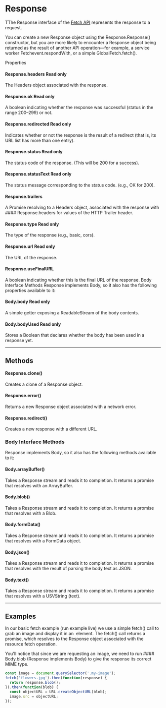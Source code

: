 # Response
TThe Response interface of the [Fetch API](./../README.md) represents the response to a request.

You can create a new Response object using the Response.Response() constructor, but you are more likely to encounter a Response object being returned as the result of another API operation—for example, a service worker Fetchevent.respondWith, or a simple GlobalFetch.fetch().


Properties
#### Response.headers Read only
The Headers object associated with the response.
#### Response.ok Read only
A boolean indicating whether the response was successful (status in the range 200–299) or not.
#### Response.redirected Read only
Indicates whether or not the response is the result of a redirect (that is, its URL list has more than one entry).
#### Response.status Read only
The status code of the response. (This will be 200 for a success).
#### Response.statusText Read only
The status message corresponding to the status code. (e.g., OK for 200).
#### Response.trailers
A Promise resolving to a Headers object, associated with the response with #### Response.headers for values of the HTTP Trailer header.
#### Response.type Read only
The type of the response (e.g., basic, cors).
#### Response.url Read only
The URL of the response.
#### Response.useFinalURL
A boolean indicating whether this is the final URL of the response.
Body Interface Methods
Response implements Body, so it also has the following properties available to it:

#### Body.body Read only
A simple getter exposing a ReadableStream of the body contents.
#### Body.bodyUsed Read only
Stores a Boolean that declares whether the body has been used in a response yet.

---
## Methods
#### Response.clone()
Creates a clone of a Response object.
#### Response.error()
Returns a new Response object associated with a network error.
#### Response.redirect()
Creates a new response with a different URL.

### Body Interface Methods
Response implements Body, so it also has the following methods available to it:

#### Body.arrayBuffer()
Takes a Response stream and reads it to completion. It returns a promise that resolves with an ArrayBuffer.
#### Body.blob()
Takes a Response stream and reads it to completion. It returns a promise that resolves with a Blob.
#### Body.formData()
Takes a Response stream and reads it to completion. It returns a promise that resolves with a FormData object.
#### Body.json()
Takes a Response stream and reads it to completion. It returns a promise that resolves with the result of parsing the body text as JSON.
#### Body.text()
Takes a Response stream and reads it to completion. It returns a promise that resolves with a USVString (text).

---
## Examples
In our basic fetch example (run example live) we use a simple fetch() call to grab an image and display it in an <img> element. The fetch() call returns a promise, which resolves to the Response object associated with the resource fetch operation.

You'll notice that since we are requesting an image, we need to run #### Body.blob (Response implements Body) to give the response its correct MIME type.

```js
const image = document.querySelector('.my-image');
fetch('flowers.jpg').then(function(response) {
  return response.blob();
}).then(function(blob) {
  const objectURL = URL.createObjectURL(blob);
  image.src = objectURL;
});
```